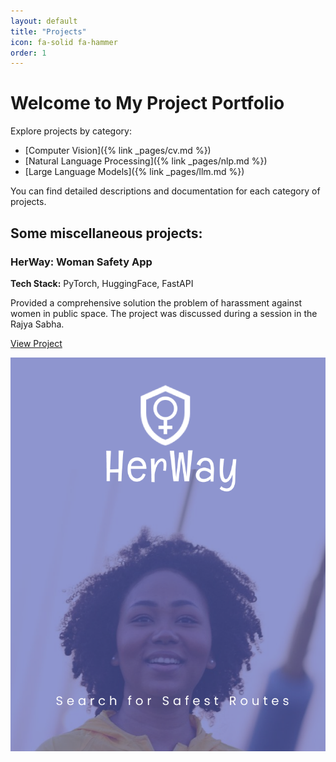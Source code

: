 ```yaml
---
layout: default
title: "Projects"
icon: fa-solid fa-hammer
order: 1
---
```


# Welcome to My Project Portfolio

Explore projects by category:

- [Computer Vision]({% link _pages/cv.md %})
- [Natural Language Processing]({% link _pages/nlp.md %})
- [Large Language Models]({% link _pages/llm.md %})

You can find detailed descriptions and documentation for each category of projects.

## Some miscellaneous projects:

<div class="project-card">
  <div class="project-card-content">
    <h3>HerWay: Woman Safety App</h3>
      <p><strong>Tech Stack:</strong> PyTorch, HuggingFace, FastAPI</p>
      <p>Provided a comprehensive solution the problem of harassment against women in public space. The project was discussed during a session in the Rajya Sabha.</p>
      <p><a href="https://github.com/Tarun-108/HerWay">View Project</a></p>
  </div>
  <img src="/assets/projects/herway.png" class="project-card-img" />
</div>


